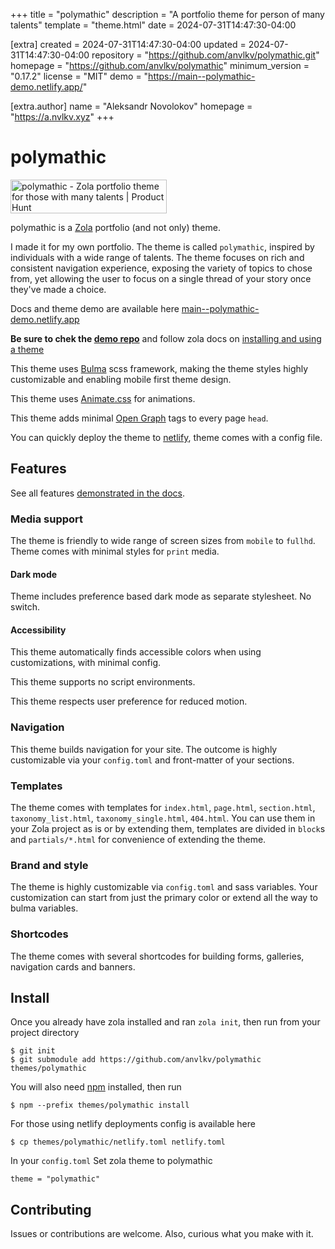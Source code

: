 
+++
title = "polymathic"
description = "A portfolio theme for person of many talents"
template = "theme.html"
date = 2024-07-31T14:47:30-04:00

[extra]
created = 2024-07-31T14:47:30-04:00
updated = 2024-07-31T14:47:30-04:00
repository = "https://github.com/anvlkv/polymathic.git"
homepage = "https://github.com/anvlkv/polymathic"
minimum_version = "0.17.2"
license = "MIT"
demo = "https://main--polymathic-demo.netlify.app/"

[extra.author]
name = "Aleksandr Novolokov"
homepage = "https://a.nvlkv.xyz"
+++        

# polymathic

<a href="https://www.producthunt.com/posts/polymathic?utm_source=badge-featured&utm_medium=badge&utm_souce=badge-polymathic" target="_blank"><img src="https://api.producthunt.com/widgets/embed-image/v1/featured.svg?post_id=422530&theme=light" alt="polymathic - Zola&#0032;portfolio&#0032;theme&#0032;for&#0032;those&#0032;with&#0032;many&#0032;talents | Product Hunt" style="width: 250px; height: 54px;" width="250" height="54" /></a>

polymathic is a [Zola](https://www.getzola.org/) portfolio (and not only) theme. 

I made it for my own portfolio. The theme is called `polymathic`, inspired by individuals with a wide range of talents. The theme focuses on rich and consistent navigation experience, exposing the variety of topics to chose from, yet allowing the user to focus on a single thread of your story once they've made a choice. 

Docs and theme demo are available here [main--polymathic-demo.netlify.app](https://main--polymathic-demo.netlify.app/) 

__Be sure to chek the [demo repo](https://github.com/anvlkv/polymathic-demo/)__ and follow zola docs on [installing and using a theme](https://www.getzola.org/documentation/themes/installing-and-using-themes/#installing-a-theme)

This theme uses [Bulma](https://bulma.io/) scss framework, making the theme styles highly customizable and enabling mobile first theme design.

This theme uses [Animate.css](https://animate.style) for animations.

This theme adds minimal [Open Graph](https://ogp.me/) tags to every page `head`.

You can quickly deploy the theme to [netlify](https://docs.netlify.com/site-deploys/create-deploys/), theme comes with a config file.

## Features

See all features [demonstrated in the docs](https://main--polymathic-demo.netlify.app/features). 

### Media support

The theme is friendly to wide range of screen sizes from `mobile` to `fullhd`. Theme comes with minimal styles for `print` media.

#### Dark mode

Theme includes preference based dark mode as separate stylesheet. No switch.

#### Accessibility

This theme automatically finds accessible colors when using customizations, with minimal config.

This theme supports no script environments.

This theme respects user preference for reduced motion.

### Navigation

This theme builds navigation for your site. The outcome is highly customizable via your `config.toml` and front-matter of your sections.

### Templates

The theme comes with templates for `index.html`, `page.html`, `section.html`, `taxonomy_list.html`, `taxonomy_single.html`, `404.html`. You can use them in your Zola project as is or by extending them, templates are divided in `block`s and `partials/*.html` for convenience of extending the theme.

### Brand and style

The theme is highly customizable via `config.toml` and sass variables. Your customization can start from just the primary color or extend all the way to bulma variables.

### Shortcodes

The theme comes with several shortcodes for building forms, galleries, navigation cards and banners.

## Install

Once you already have zola installed and ran `zola init`, then run from your project directory

    $ git init
    $ git submodule add https://github.com/anvlkv/polymathic themes/polymathic

You will also need [npm](https://docs.npmjs.com/downloading-and-installing-node-js-and-npm) installed, then run

    $ npm --prefix themes/polymathic install

For those using netlify deployments config is available here

    $ cp themes/polymathic/netlify.toml netlify.toml

In your `config.toml` Set zola theme to polymathic

    theme = "polymathic"


## Contributing

Issues or contributions are welcome. Also, curious what you make with it.


        